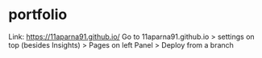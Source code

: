# portfolio

Link: https://11aparna91.github.io/
Go to 11aparna91.github.io > settings on top (besides Insights) > Pages on left Panel > Deploy from a branch